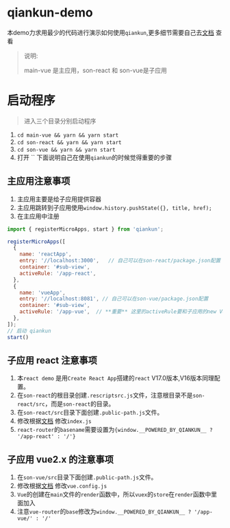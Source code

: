 # qiankun-demo
本demo力求用最少的代码进行演示如何使用`qiankun`,更多细节需要自己去[文档](https://qiankun.umijs.org/) 查看
> 说明:
> 
> main-vue 是主应用，son-react 和 son-vue是子应用
  
# 启动程序
> 进入三个目录分别启动程序
1. `cd main-vue && yarn && yarn start`
2. `cd son-react && yarn && yarn start`
3. `cd son-vue && yarn && yarn start` 
4. 打开 ``
下面说明自己在使用`qiankun`的时候觉得重要的步骤
## 主应用注意事项 
1. 主应用主要是给子应用提供容器
2. 主应用跳转到子应用使用`window.history.pushState({}, title, href);`
3. 在主应用中注册
``` javascript
import { registerMicroApps, start } from 'qiankun';

registerMicroApps([
  {
    name: 'reactApp',
    entry: '//localhost:3000',   // 自己可以在son-react/package.json配置
    container: '#sub-view',
    activeRule: '/app-react',
  },
  {
    name: 'vueApp',
    entry: '//localhost:8081', // 自己可以在son-vue/package.json配置
    container: '#sub-view',
    activeRule: '/app-vue',  // **重要** 这里的activeRule要和子应用的new VueRouter中的base一致
  },
]);
// 启动 qiankun
start()
```

## 子应用 react 注意事项
1. 本`react demo` 是用`Create React App`搭建的`react` V17.0版本,V16版本同理配置。
2. 在`son-react`的根目录创建`.rescriptsrc.js`文件，注意根目录不是`son-react/src`，而是`son-react`的目录。
3. 在`son-react/src`目录下面创建`.public-path.js`文件。
4. 修改根据[文档](https://qiankun.umijs.org/zh/guide/tutorial#react-%E5%BE%AE%E5%BA%94%E7%94%A8) 修改`index.js`
5. `react-router`的`basename`需要设置为`{window.__POWERED_BY_QIANKUN__ ? '/app-react' : '/'}`

## 子应用 vue2.x 的注意事项
1. 在`son-vue/src`目录下面创建`.public-path.js`文件。
2. 修改根据[文档](https://qiankun.umijs.org/zh/guide/tutorial#vue-%E5%BE%AE%E5%BA%94%E7%94%A8) 修改`vue.config.js`
3. `Vue`的创建在`main`文件的`render`函数中，所以`vuex`的`store`在`render`函数中里面加入
4. 注意`vue-router`的`base`修改为`window.__POWERED_BY_QIANKUN__ ? '/app-vue/' : '/'`
